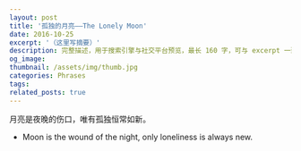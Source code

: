 ```yaml
---
layout: post
title: '孤独的月亮——The Lonely Moon'
date: 2016-10-25
excerpt: '（这里写摘要）'
description: 完整描述，用于搜索引擎与社交平台预览，最长 160 字，可与 excerpt 一致
og_image: 
thumbnail: /assets/img/thumb.jpg
categories: Phrases
tags: 
related_posts: true
---
```


月亮是夜晚的伤口，唯有孤独恒常如新。

- Moon is the wound of the night, only loneliness is always new.